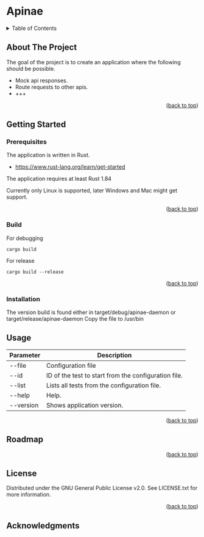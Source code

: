 # Apinae

<!-- TABLE OF CONTENTS -->
<details>
  <summary>Table of Contents</summary>
  <ol>
    <li>
      <a href="#about-the-project">About The Project</a>
    </li>
    <li>
      <a href="#getting-started">Getting Started</a>
      <ul>
        <li><a href="#prerequisites">Prerequisites</a></li>
        <li><a href="#build">Build</a></li>        
        <li><a href="#installation">Installation</a></li>
      </ul>
    </li>
    <li><a href="#usage">Usage</a></li>
    <li><a href="#roadmap">Roadmap</a></li>
    <li><a href="#license">License</a></li>
  </ol>
</details>

## About The Project

The goal of the project is to create an application where the following should be possible.
* Mock api responses.
* Route requests to other apis.
* +++

<p align="right">(<a href="#readme-top">back to top</a>)</p>

## Getting Started

### Prerequisites

The application is written in Rust.
- https://www.rust-lang.org/learn/get-started

The application requires at least Rust 1.84

Currently only Linux is supported, later Windows and Mac might get support.

<p align="right">(<a href="#readme-top">back to top</a>)</p>

### Build

For debugging
```
cargo build
```

For release
```
cargo build --release
```

<p align="right">(<a href="#readme-top">back to top</a>)</p>

### Installation

The version build is found either in target/debug/apinae-daemon or target/release/apinae-daemon
Copy the file to /usr/bin

## Usage

| Parameter  | Description |
| ------------- | ------------- |
| --file | Configuration file |
| --id | ID of the test to start from the configuration file. |
| --list | Lists all tests from the configuration file. |
| --help | Help. |
| --version | Shows application version. |

<p align="right">(<a href="#readme-top">back to top</a>)</p>

## Roadmap
<!--
- [x] Add Changelog
- [x] Add back to top links
- [ ] Add Additional Templates w/ Examples
- [ ] Add "components" document to easily copy & paste sections of the readme
- [ ] Multi-language Support
    - [ ] Chinese
    - [ ] Spanish
-->
<p align="right">(<a href="#readme-top">back to top</a>)</p>

## License

Distributed under the GNU General Public License v2.0. See LICENSE.txt for more information.

<p align="right">(<a href="#readme-top">back to top</a>)</p>

## Acknowledgments
